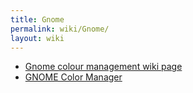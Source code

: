 ```yaml
---
title: Gnome
permalink: wiki/Gnome/
layout: wiki
---
```


-   [Gnome colour management wiki
    page](http://live.gnome.org/ColourManagement)
-   [GNOME Color
    Manager](http://projects.gnome.org/gnome-color-manager/)

